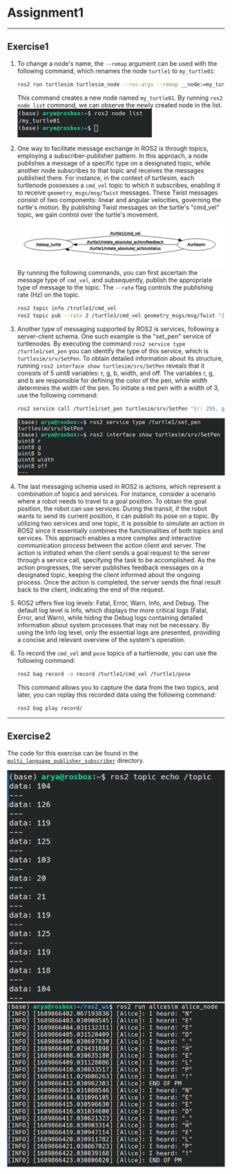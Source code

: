 # Assignment1
----
## Exercise1

1. To change a node's name, the `--remap` argument can be used with the following command, which renames the node `turtle1` to `my_turtle01`:
   ```` bash
   ros2 run turtlesim turtlesim_node --ros-args --remap __node:=my_turtle01
   ````
   This command creates a new node named `my_turtle01`. By running `ros2 node list` command, we can observe the newly created node in the list.\
   ![](https://github.com/Arya-Ebrahimi/robotics-spring2023/blob/main/assets/assignments/assignment1/1.png)

2. One way to facilitate message exchange in ROS2 is through topics, employing a subscriber-publisher pattern. In this approach, a node publishes a message of a specific type on a designated topic, while another node subscribes to that topic and receives the messages published there.
For instance, in the context of turtlesim, each turtlenode possesses a `cmd_vel` topic to which it subscribes, enabling it to receive `geometry_msgs/msg/Twist` messages. These Twist messages consist of two components: linear and angular velocities, governing the turtle's motion. By publishing Twist messages on the turtle's "cmd_vel" topic, we gain control over the turtle's movement.
![](../../assets/assignments/assignment1/2.png)
By running the following commands, you can first ascertain the message type of `cmd_vel`, and subsequently, publish the appropriate type of message to the topic. The `--rate` flag controls the publishing rate (Hz) on the topic.
   ```` bash
   ros2 topic info /trutle1/cmd_vel
   ros2 topic pub --rate 2 /turtle1/cmd_vel geometry_msgs/msg/Twist "{linear: {x: 2.0, y: 0.0, z: 0.0}, angular: {x: 0.0, y: 0.0, z: 1.8}}"
   ````
3. Another type of messaging supported by ROS2 is services, following a server-client schema. One such example is the "set_pen" service of turtlenodes. By executing the command 
`ros2 service type /turtle1/set_pen`
you can identify the type of this service, which is `turtlesim/srv/SetPen`.
To obtain detailed information about its structure, running 
`ros2 interface show turtlesim/srv/SetPen`
reveals that it consists of 5 uint8 variables: r, g, b, width, and off.
The variables r, g, and b are responsible for defining the color of the pen, while width determines the width of the pen. To initiate a red pen with a width of 3, use the following command: 
   ```` bash
   ros2 service call /turtle1/set_pen turtlesim/srv/SetPen "{r: 255, g: 0, b: 0, width: 3}"
   ````
   ![](../../assets/assignments/assignment1/3.png)
4. The last messaging schema used in ROS2 is actions, which represent a combination of topics and services. For instance, consider a scenario where a robot needs to travel to a goal position. To obtain the goal position, the robot can use services. During the transit, if the robot wants to send its current position, it can publish its pose on a topic.
By utilizing two services and one topic, it is possible to simulate an action in ROS2 since it essentially combines the functionalities of both topics and services. This approach enables a more complex and interactive communication process between the action client and server. The action is initiated when the client sends a goal request to the server through a service call, specifying the task to be accomplished. As the action progresses, the server publishes feedback messages on a designated topic, keeping the client informed about the ongoing process. Once the action is completed, the server sends the final result back to the client, indicating the end of the request.
5. ROS2 offers five log levels: Fatal, Error, Warn, Info, and Debug. The default log level is Info, which displays the more critical logs (Fatal, Error, and Warn), while hiding the Debug logs containing detailed information about system processes that may not be necessary. By using the Info log level, only the essential logs are presented, providing a concise and relevant overview of the system's operation.
6. To record the `cmd_vel` and `pose` topics of a turtlenode, you can use the following command:
   ``` bash
   ros2 bag record -o record /turtle1/cmd_vel /turtle1/pose
   ```
   This command allows you to capture the data from the two topics, and later, you can replay this recorded data using the following command:
   ``` bash
   ros2 bag play record/
   ```
----
## Exercise2
The code for this exercise can be found in the [`multi_language_publisher_subscriber`](https://github.com/Arya-Ebrahimi/robotics-spring2023/tree/main/assignments/assignment1/multi_language_publisher_subscriber) directory.

![](../../assets/assignments/assignment1/5.png)
![](../../assets/assignments/assignment1/4.png)
